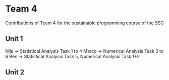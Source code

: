 # Team 4
Contributions of Team 4 for the sustainable programming course of the SSC

## Unit 1
Nils -> Statistical Analysis Task 1 to 4
Marco -> Numerical Analysis Task 3 to 6
Ben -> Statistical Analysis Task 5, Numerical Analysis Task 1+2

## Unit 2

